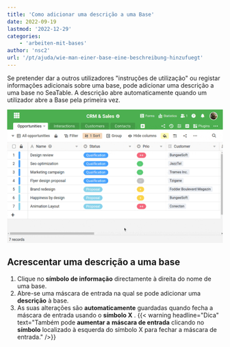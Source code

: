 ```yaml
---
title: 'Como adicionar uma descrição a uma Base'
date: 2022-09-19
lastmod: '2022-12-29'
categories:
    - 'arbeiten-mit-bases'
author: 'nsc2'
url: '/pt/ajuda/wie-man-einer-base-eine-beschreibung-hinzufuegt'
---
```


Se pretender dar a outros utilizadores "instruções de utilização" ou registar informações adicionais sobre uma base, pode adicionar uma descrição a uma base no SeaTable. A descrição abre automaticamente quando um utilizador abre a Base pela primeira vez.

![como adicionar uma descrição base](images/add-base-description.gif)

## Acrescentar uma descrição a uma base

1. Clique no **símbolo de informação** directamente à direita do nome de uma base.
2. Abre-se uma máscara de entrada na qual se pode adicionar uma **descrição** à base.
3. As suas alterações são **automaticamente** guardadas quando fecha a máscara de entrada usando o **símbolo X** .
   {{< warning  headline="Dica"  text="Também pode **aumentar a** **máscara de entrada** clicando no **símbolo** localizado à esquerda do símbolo X para fechar a máscara de entrada." />}}
